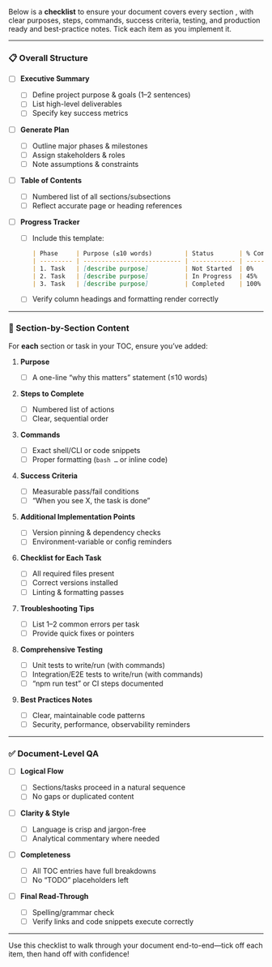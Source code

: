 Below is a **checklist** 
to ensure your document covers every section
, with 
clear 
purposes, 
steps, 
commands, 
success criteria, 
testing, 
and production ready
and best-practice notes. 
Tick each item as you implement it.




---

### 📋 Overall Structure

* [ ] **Executive Summary**

  * [ ] Define project purpose & goals (1–2 sentences)
  * [ ] List high-level deliverables
  * [ ] Specify key success metrics

* [ ] **Generate Plan**

  * [ ] Outline major phases & milestones
  * [ ] Assign stakeholders & roles
  * [ ] Note assumptions & constraints

* [ ] **Table of Contents**

  * [ ] Numbered list of all sections/subsections
  * [ ] Reflect accurate page or heading references

* [ ] **Progress Tracker**

  * [ ] Include this template:

    ```markdown
    | Phase     | Purpose (≤10 words)         | Status       | % Complete |
    | --------- | --------------------------- | ------------ | ---------- |
    | 1. Task   | [describe purpose]          | Not Started  | 0%         |
    | 2. Task   | [describe purpose]          | In Progress  | 45%        |
    | 3. Task   | [describe purpose]          | Completed    | 100%       |
    ```
  * [ ] Verify column headings and formatting render correctly

---

### 🔧 Section-by-Section Content

For **each** section or task in your TOC, ensure you’ve added:

1. **Purpose**

   * [ ] A one-line “why this matters” statement (≤10 words)

2. **Steps to Complete**

   * [ ] Numbered list of actions
   * [ ] Clear, sequential order

3. **Commands**

   * [ ] Exact shell/CLI or code snippets
   * [ ] Proper formatting (`bash …` or inline code)

4. **Success Criteria**

   * [ ] Measurable pass/fail conditions
   * [ ] “When you see X, the task is done”

5. **Additional Implementation Points**

   * [ ] Version pinning & dependency checks
   * [ ] Environment-variable or config reminders

6. **Checklist for Each Task**

   * [ ] All required files present
   * [ ] Correct versions installed
   * [ ] Linting & formatting passes

7. **Troubleshooting Tips**

   * [ ] List 1–2 common errors per task
   * [ ] Provide quick fixes or pointers

8. **Comprehensive Testing**

   * [ ] Unit tests to write/run (with commands)
   * [ ] Integration/E2E tests to write/run (with commands)
   * [ ] “npm run test” or CI steps documented

9. **Best Practices Notes**

   * [ ] Clear, maintainable code patterns
   * [ ] Security, performance, observability reminders

---

### ✅ Document-Level QA

* [ ] **Logical Flow**

  * [ ] Sections/tasks proceed in a natural sequence
  * [ ] No gaps or duplicated content

* [ ] **Clarity & Style**

  * [ ] Language is crisp and jargon-free
  * [ ] Analytical commentary where needed

* [ ] **Completeness**

  * [ ] All TOC entries have full breakdowns
  * [ ] No “TODO” placeholders left

* [ ] **Final Read-Through**

  * [ ] Spelling/grammar check
  * [ ] Verify links and code snippets execute correctly

---

Use this checklist to walk through your document end-to-end—tick off each item, then hand off with confidence!

